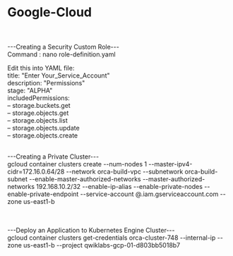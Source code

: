 # Google-Cloud

<br/><br/>
---Creating a Security Custom Role---<br/>
Command : nano role-definition.yaml<br/>

Edit this into YAML file: <br/>
title: "Enter Your_Service_Account"   <br/>
description: "Permissions"<br/>
stage: "ALPHA"<br/>
includedPermissions: <br/>
&ndash; storage.buckets.get<br/>
&ndash; storage.objects.get<br/>
&ndash; storage.objects.list<br/>
&ndash; storage.objects.update<br/>
&ndash; storage.objects.create<br/>


<br>
---Creating a Private Cluster--- <br>
gcloud container clusters create <Your Cluster_Name> --num-nodes 1 --master-ipv4-cidr=172.16.0.64/28 --network orca-build-vpc --subnetwork orca-build-subnet --enable-master-authorized-networks  --master-authorized-networks 192.168.10.2/32 --enable-ip-alias --enable-private-nodes --enable-private-endpoint --service-account <Your Service Account Name>@<Your Qwiklabs PROJECT ID>.iam.gserviceaccount.com --zone us-east1-b
  
<br/><br/>
---Deploy an Application to Kubernetes Engine Cluster---<br/>
gcloud container clusters get-credentials orca-cluster-748 --internal-ip --zone us-east1-b --project qwiklabs-gcp-01-d803bb5018b7
           
